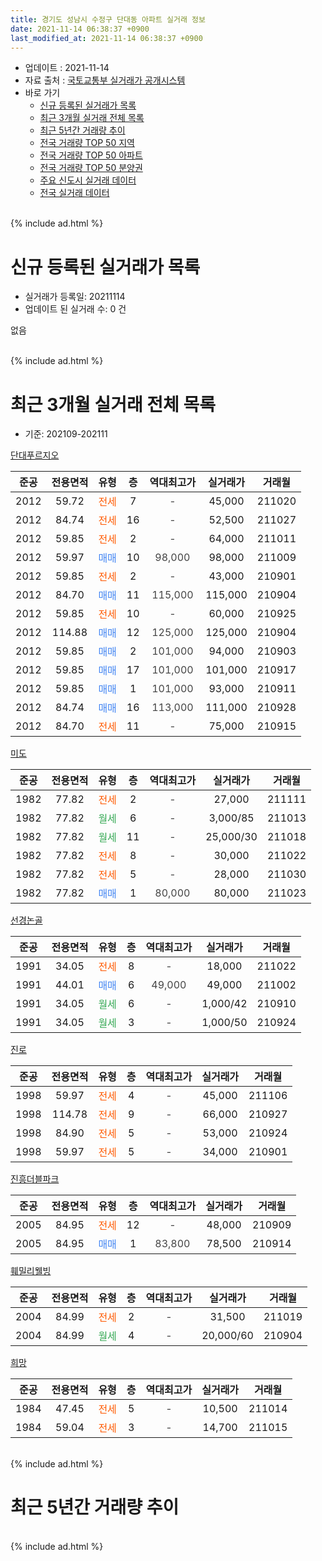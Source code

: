 ```yaml
---
title: 경기도 성남시 수정구 단대동 아파트 실거래 정보
date: 2021-11-14 06:38:37 +0900
last_modified_at: 2021-11-14 06:38:37 +0900
---
```


* 업데이트 : 2021-11-14
* 자료 출처 : [국토교통부 실거래가 공개시스템](http://rt.molit.go.kr)
* 바로 가기
    * [신규 등록된 실거래가 목록](#신규-등록된-실거래가-목록)
    * [최근 3개월 실거래 전체 목록](#최근-3개월-실거래-전체-목록)
    * [최근 5년간 거래량 추이](#최근-5년간-거래량-추이)
    * [전국 거래량 TOP 50 지역](https://inasie.github.io/apt-trade-info/최근-3개월-전국에서-가장-거래가-많이-발생한-지역)
    * [전국 거래량 TOP 50 아파트](https://inasie.github.io/apt-trade-info/최근-3개월-전국에서-가장-거래가-많이-발생한-아파트)
    * [전국 거래량 TOP 50 분양권](https://inasie.github.io/apt-trade-info/최근-3개월-전국에서-가장-거래가-많이-발생한-분양권)
    * [주요 신도시 실거래 데이터](https://inasie.github.io/apt-trade-info/주요-신도시)
    * [전국 실거래 데이터](https://inasie.github.io/apt-trade-info/전국)
<br>
{% include ad.html %}
<br>

# 신규 등록된 실거래가 목록
* 실거래가 등록일: 20211114
* 업데이트 된 실거래 수: 0 건

없음

<br>
{% include ad.html %}
<br>

# 최근 3개월 실거래 전체 목록
* 기준: 202109-202111


[단대푸르지오](https://search.naver.com/search.naver?query=%EA%B2%BD%EA%B8%B0%EB%8F%84+%EC%84%B1%EB%82%A8%EC%8B%9C+%EC%88%98%EC%A0%95%EA%B5%AC+%EB%8B%A8%EB%8C%80%EB%8F%99+%EB%8B%A8%EB%8C%80%ED%91%B8%EB%A5%B4%EC%A7%80%EC%98%A4)

|준공|전용면적|유형|층|역대최고가|실거래가|거래월|
|:---:|:---:|:---:|:---:|:---:|:---:|:---:|
|2012|59.72|<span style="color:#ff5a00">전세</span>|7|<span style="color:#444444">-</span>|45,000|211020|
|2012|84.74|<span style="color:#ff5a00">전세</span>|16|<span style="color:#444444">-</span>|52,500|211027|
|2012|59.85|<span style="color:#ff5a00">전세</span>|2|<span style="color:#444444">-</span>|64,000|211011|
|2012|59.97|<span style="color:#4285f3">매매</span>|10|<span style="color:#444444">98,000</span>|98,000|211009|
|2012|59.85|<span style="color:#ff5a00">전세</span>|2|<span style="color:#444444">-</span>|43,000|210901|
|2012|84.70|<span style="color:#4285f3">매매</span>|11|<span style="color:#444444">115,000</span>|115,000|210904|
|2012|59.85|<span style="color:#ff5a00">전세</span>|10|<span style="color:#444444">-</span>|60,000|210925|
|2012|114.88|<span style="color:#4285f3">매매</span>|12|<span style="color:#444444">125,000</span>|125,000|210904|
|2012|59.85|<span style="color:#4285f3">매매</span>|2|<span style="color:#444444">101,000</span>|94,000|210903|
|2012|59.85|<span style="color:#4285f3">매매</span>|17|<span style="color:#444444">101,000</span>|101,000|210917|
|2012|59.85|<span style="color:#4285f3">매매</span>|1|<span style="color:#444444">101,000</span>|93,000|210911|
|2012|84.74|<span style="color:#4285f3">매매</span>|16|<span style="color:#444444">113,000</span>|111,000|210928|
|2012|84.70|<span style="color:#ff5a00">전세</span>|11|<span style="color:#444444">-</span>|75,000|210915|

[미도](https://search.naver.com/search.naver?query=%EA%B2%BD%EA%B8%B0%EB%8F%84+%EC%84%B1%EB%82%A8%EC%8B%9C+%EC%88%98%EC%A0%95%EA%B5%AC+%EB%8B%A8%EB%8C%80%EB%8F%99+%EB%AF%B8%EB%8F%84)

|준공|전용면적|유형|층|역대최고가|실거래가|거래월|
|:---:|:---:|:---:|:---:|:---:|:---:|:---:|
|1982|77.82|<span style="color:#ff5a00">전세</span>|2|<span style="color:#444444">-</span>|27,000|211111|
|1982|77.82|<span style="color:#34a853">월세</span>|6|<span style="color:#444444">-</span>|3,000/85|211013|
|1982|77.82|<span style="color:#34a853">월세</span>|11|<span style="color:#444444">-</span>|25,000/30|211018|
|1982|77.82|<span style="color:#ff5a00">전세</span>|8|<span style="color:#444444">-</span>|30,000|211022|
|1982|77.82|<span style="color:#ff5a00">전세</span>|5|<span style="color:#444444">-</span>|28,000|211030|
|1982|77.82|<span style="color:#4285f3">매매</span>|1|<span style="color:#444444">80,000</span>|80,000|211023|

[선경논골](https://search.naver.com/search.naver?query=%EA%B2%BD%EA%B8%B0%EB%8F%84+%EC%84%B1%EB%82%A8%EC%8B%9C+%EC%88%98%EC%A0%95%EA%B5%AC+%EB%8B%A8%EB%8C%80%EB%8F%99+%EC%84%A0%EA%B2%BD%EB%85%BC%EA%B3%A8)

|준공|전용면적|유형|층|역대최고가|실거래가|거래월|
|:---:|:---:|:---:|:---:|:---:|:---:|:---:|
|1991|34.05|<span style="color:#ff5a00">전세</span>|8|<span style="color:#444444">-</span>|18,000|211022|
|1991|44.01|<span style="color:#4285f3">매매</span>|6|<span style="color:#444444">49,000</span>|49,000|211002|
|1991|34.05|<span style="color:#34a853">월세</span>|6|<span style="color:#444444">-</span>|1,000/42|210910|
|1991|34.05|<span style="color:#34a853">월세</span>|3|<span style="color:#444444">-</span>|1,000/50|210924|

[진로](https://search.naver.com/search.naver?query=%EA%B2%BD%EA%B8%B0%EB%8F%84+%EC%84%B1%EB%82%A8%EC%8B%9C+%EC%88%98%EC%A0%95%EA%B5%AC+%EB%8B%A8%EB%8C%80%EB%8F%99+%EC%A7%84%EB%A1%9C)

|준공|전용면적|유형|층|역대최고가|실거래가|거래월|
|:---:|:---:|:---:|:---:|:---:|:---:|:---:|
|1998|59.97|<span style="color:#ff5a00">전세</span>|4|<span style="color:#444444">-</span>|45,000|211106|
|1998|114.78|<span style="color:#ff5a00">전세</span>|9|<span style="color:#444444">-</span>|66,000|210927|
|1998|84.90|<span style="color:#ff5a00">전세</span>|5|<span style="color:#444444">-</span>|53,000|210924|
|1998|59.97|<span style="color:#ff5a00">전세</span>|5|<span style="color:#444444">-</span>|34,000|210901|

[진흥더블파크](https://search.naver.com/search.naver?query=%EA%B2%BD%EA%B8%B0%EB%8F%84+%EC%84%B1%EB%82%A8%EC%8B%9C+%EC%88%98%EC%A0%95%EA%B5%AC+%EB%8B%A8%EB%8C%80%EB%8F%99+%EC%A7%84%ED%9D%A5%EB%8D%94%EB%B8%94%ED%8C%8C%ED%81%AC)

|준공|전용면적|유형|층|역대최고가|실거래가|거래월|
|:---:|:---:|:---:|:---:|:---:|:---:|:---:|
|2005|84.95|<span style="color:#ff5a00">전세</span>|12|<span style="color:#444444">-</span>|48,000|210909|
|2005|84.95|<span style="color:#4285f3">매매</span>|1|<span style="color:#444444">83,800</span>|78,500|210914|

[훼밀리웰빙](https://search.naver.com/search.naver?query=%EA%B2%BD%EA%B8%B0%EB%8F%84+%EC%84%B1%EB%82%A8%EC%8B%9C+%EC%88%98%EC%A0%95%EA%B5%AC+%EB%8B%A8%EB%8C%80%EB%8F%99+%ED%9B%BC%EB%B0%80%EB%A6%AC%EC%9B%B0%EB%B9%99)

|준공|전용면적|유형|층|역대최고가|실거래가|거래월|
|:---:|:---:|:---:|:---:|:---:|:---:|:---:|
|2004|84.99|<span style="color:#ff5a00">전세</span>|2|<span style="color:#444444">-</span>|31,500|211019|
|2004|84.99|<span style="color:#34a853">월세</span>|4|<span style="color:#444444">-</span>|20,000/60|210904|

[희망](https://search.naver.com/search.naver?query=%EA%B2%BD%EA%B8%B0%EB%8F%84+%EC%84%B1%EB%82%A8%EC%8B%9C+%EC%88%98%EC%A0%95%EA%B5%AC+%EB%8B%A8%EB%8C%80%EB%8F%99+%ED%9D%AC%EB%A7%9D)

|준공|전용면적|유형|층|역대최고가|실거래가|거래월|
|:---:|:---:|:---:|:---:|:---:|:---:|:---:|
|1984|47.45|<span style="color:#ff5a00">전세</span>|5|<span style="color:#444444">-</span>|10,500|211014|
|1984|59.04|<span style="color:#ff5a00">전세</span>|3|<span style="color:#444444">-</span>|14,700|211015|


<br>
{% include ad.html %}
<br>

# 최근 5년간 거래량 추이


<div style="width:100%;">
    <canvas id="deal_progress" height="200"></canvas>
</div>

<script>
new Chart(document.getElementById("deal_progress"), {
    type: 'line',
    data: {
        labels: ['201611','201612','201701','201702','201703','201704','201705','201706','201707','201708','201709','201710','201711','201712','201801','201802','201803','201804','201805','201806','201807','201808','201809','201810','201811','201812','201901','201902','201903','201904','201905','201906','201907','201908','201909','201910','201911','201912','202001','202002','202003','202004','202005','202006','202007','202008','202009','202010','202011','202012','202101','202102','202103','202104','202105','202106','202107','202108','202109','202110','202111'],
        datasets: [{
            label: '매매',
            pointRadius: 1,
            data: [11, 12, 8, 21, 19, 29, 24, 34, 31, 20, 24, 11, 12, 22, 29, 24, 34, 12, 23, 15, 24, 52, 29, 15, 8, 9, 6, 9, 5, 13, 11, 35, 29, 18, 27, 34, 23, 21, 21, 24, 15, 8, 15, 36, 29, 15, 11, 20, 15, 16, 15, 6, 16, 6, 13, 10, 8, 6, 7, 3, 0],
            borderColor: "rgba(255, 201, 14, 1)",
            backgroundColor: "rgba(255, 201, 14, 0.5)",
            fill: false,
            lineTension: 0
        },{
            label: '전월세',
            pointRadius: 1,
            data: [30, 18, 16, 21, 28, 20, 21, 22, 14, 25, 15, 14, 11, 10, 19, 17, 25, 20, 22, 23, 16, 31, 26, 27, 32, 20, 24, 19, 15, 16, 12, 7, 14, 22, 13, 19, 13, 21, 15, 23, 20, 20, 23, 31, 34, 29, 22, 28, 23, 31, 19, 11, 20, 12, 51, 29, 20, 25, 10, 11, 2],
            borderColor: "rgba(0, 141, 185, 1)",
            backgroundColor: "rgba(0, 141, 185, 0.5)",
            fill: false,
            lineTension: 0
        }
        ]
    },
    options: {
        responsive: true,
        title: {
            display: false
        },
        tooltips: {
            mode: 'index',
            intersect: false
        },
        hover: {
            mode: 'nearest',
            intersect: true
        },
        scales: {
            xAxes: [{
                display: true,
                scaleLabel: {
                    display: true,
                    labelString: '년/월'
                }
            }],
            yAxes: [{
                display: true,
                ticks: {
                    suggestedMin: 0,
                },
                scaleLabel: {
                    display: true,
                    labelString: '실거래 수'
                }
            }]
        }
    }
});

</script>


<br>
{% include ad.html %}
<br>

